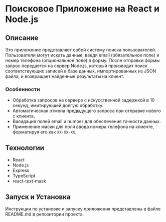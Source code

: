 # Поисковое Приложение на React и Node.js

## Описание

Это приложение представляет собой систему поиска пользователей. Пользователи могут искать данные, введя email (обязательное поле) и номер телефона (опциональное поле) в форму. После отправки формы запрос передается на сервер Node.js, который производит поиск соответствующих записей в базе данных, импортированных из JSON файла, и возвращает найденные результаты на клиент.

### Особенности

- Обработка запросов на сервере с искусственной задержкой в 10 секунд, имитирующей долгую обработку.
- Автоматическая отмена предыдущего запроса при отправке нового с клиента.
- Валидация полей email и number для обеспечения точности данных.
- Применение маски для поля ввода номера телефона на клиенте, форматируя его как `XX-XX-XX`.

## Технологии

- React
- Node.js
- Express
- TypeScript
- react-text-mask

## Запуск и Установка

Инструкции по установке и запуску приложения представлены в файле README.md в репозитории проекта.

